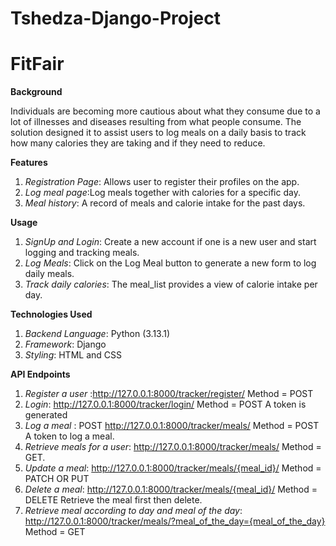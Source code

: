 
# Tshedza-Django-Project

# **FitFair**


**Background**

Individuals are becoming more cautious about what they consume due to a lot of illnesses and diseases resulting from what people consume. The solution designed it to assist users to log meals on a daily basis to track how many calories they are taking and if they need to reduce.

**Features**

1. *Registration Page*: Allows user to register their profiles on the app.
2. *Log meal page*:Log meals together with calories for a specific day.
3. *Meal history*: A record of meals and calorie intake for the past days.

**Usage**

1. *SignUp and Login*: Create a new account if one is a new user and start logging and tracking meals.
2. *Log Meals*: Click on the Log Meal button to generate a new form to log daily meals.
3. *Track daily calories*: The meal_list provides a view of calorie intake per day.

**Technologies Used**
1. *Backend Language*: Python (3.13.1)
2. *Framework*: Django
3. *Styling*: HTML and CSS

**API Endpoints**

1. *Register a user* :http://127.0.0.1:8000/tracker/register/
   Method = POST
2. *Login*: http://127.0.0.1:8000/tracker/login/
   Method = POST
   A token is generated
4. *Log a meal* : POST http://127.0.0.1:8000/tracker/meals/
   Method = POST
   A token to log a meal.
6. *Retrieve meals for a user*: http://127.0.0.1:8000/tracker/meals/
   Method = GET.
7. *Update a meal*: http://127.0.0.1:8000/tracker/meals/{meal_id}/
   Method = PATCH OR PUT
8. *Delete a meal*: http://127.0.0.1:8000/tracker/meals/{meal_id}/
   Method = DELETE
   Retrieve the meal first then delete.
9. *Retrieve meal according to day and meal of the day*: http://127.0.0.1:8000/tracker/meals/?meal_of_the_day={meal_of_the_day}
    Method = GET


